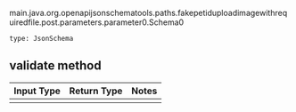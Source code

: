 main.java.org.openapijsonschematools.paths.fakepetiduploadimagewithrequiredfile.post.parameters.parameter0.Schema0
```
type: JsonSchema
```

## validate method
Input Type | Return Type | Notes
------------ | ------------- | -------------
 |  |
